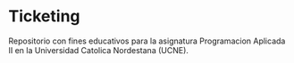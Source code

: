 # Ticketing
Repositorio con fines educativos para la asignatura Programacion Aplicada II en la Universidad Catolica Nordestana (UCNE).
